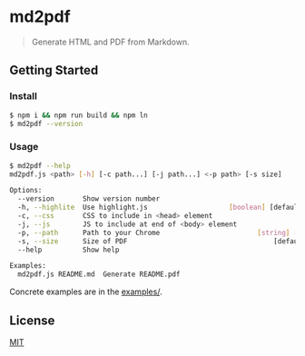 # md2pdf

> Generate HTML and PDF from Markdown.

## Getting Started

### Install

```sh
$ npm i && npm run build && npm ln
$ md2pdf --version
```

### Usage

```sh
$ md2pdf --help
md2pdf.js <path> [-h] [-c path...] [-j path...] <-p path> [-s size]

Options:
  --version       Show version number                                  [boolean]
  -h, --highlite  Use highlight.js                    [boolean] [default: false]
  -c, --css       CSS to include in <head> element                       [array]
  -j, --js        JS to include at end of <body> element                 [array]
  -p, --path      Path to your Chrome                        [string] [required]
  -s, --size      Size of PDF                                    [default: "A5"]
  --help          Show help                                            [boolean]

Examples:
  md2pdf.js README.md  Generate README.pdf

```

Concrete examples are in the [examples/](examples/).

## License

[MIT](LICENSE)
